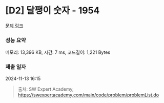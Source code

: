 # [D2] 달팽이 숫자 - 1954 

[문제 링크](https://swexpertacademy.com/main/code/problem/problemDetail.do?contestProbId=AV5PobmqAPoDFAUq) 

### 성능 요약

메모리: 13,396 KB, 시간: 7 ms, 코드길이: 1,221 Bytes

### 제출 일자

2024-11-13 16:15



> 출처: SW Expert Academy, https://swexpertacademy.com/main/code/problem/problemList.do